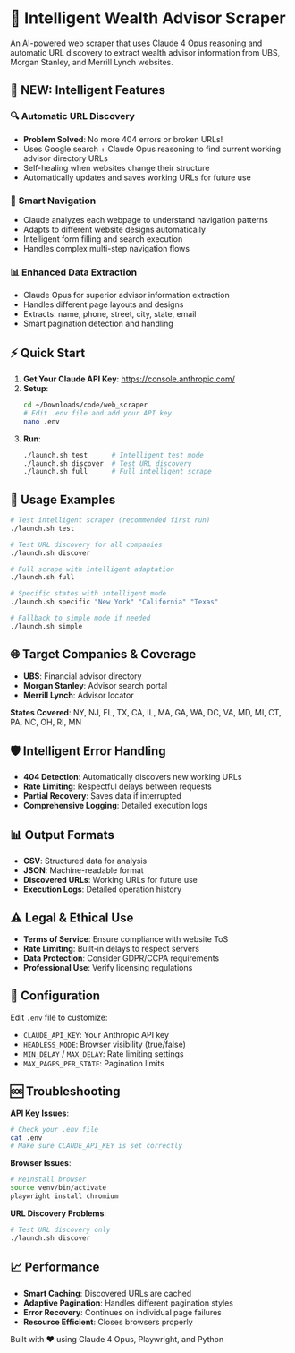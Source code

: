 # 🧠 Intelligent Wealth Advisor Scraper

An AI-powered web scraper that uses Claude 4 Opus reasoning and automatic URL discovery to extract wealth advisor information from UBS, Morgan Stanley, and Merrill Lynch websites.

## 🚀 NEW: Intelligent Features

### 🔍 **Automatic URL Discovery**
- **Problem Solved**: No more 404 errors or broken URLs!
- Uses Google search + Claude Opus reasoning to find current working advisor directory URLs
- Self-healing when websites change their structure
- Automatically updates and saves working URLs for future use

### 🧠 **Smart Navigation**
- Claude analyzes each webpage to understand navigation patterns
- Adapts to different website designs automatically
- Intelligent form filling and search execution
- Handles complex multi-step navigation flows

### 📊 **Enhanced Data Extraction**
- Claude Opus for superior advisor information extraction
- Handles different page layouts and designs
- Extracts: name, phone, street, city, state, email
- Smart pagination detection and handling

## ⚡ Quick Start

1. **Get Your Claude API Key**: https://console.anthropic.com/
2. **Setup**:
   ```bash
   cd ~/Downloads/code/web_scraper
   # Edit .env file and add your API key
   nano .env
   ```
3. **Run**:
   ```bash
   ./launch.sh test      # Intelligent test mode
   ./launch.sh discover  # Test URL discovery
   ./launch.sh full      # Full intelligent scrape
   ```

## 🎯 Usage Examples

```bash
# Test intelligent scraper (recommended first run)
./launch.sh test

# Test URL discovery for all companies
./launch.sh discover

# Full scrape with intelligent adaptation
./launch.sh full

# Specific states with intelligent mode
./launch.sh specific "New York" "California" "Texas"

# Fallback to simple mode if needed
./launch.sh simple
```

## 🌐 Target Companies & Coverage

- **UBS**: Financial advisor directory
- **Morgan Stanley**: Advisor search portal  
- **Merrill Lynch**: Advisor locator

**States Covered**: NY, NJ, FL, TX, CA, IL, MA, GA, WA, DC, VA, MD, MI, CT, PA, NC, OH, RI, MN

## 🛡️ Intelligent Error Handling

- **404 Detection**: Automatically discovers new working URLs
- **Rate Limiting**: Respectful delays between requests
- **Partial Recovery**: Saves data if interrupted
- **Comprehensive Logging**: Detailed execution logs

## 📊 Output Formats

- **CSV**: Structured data for analysis
- **JSON**: Machine-readable format
- **Discovered URLs**: Working URLs for future use
- **Execution Logs**: Detailed operation history

## ⚠️ Legal & Ethical Use

- **Terms of Service**: Ensure compliance with website ToS
- **Rate Limiting**: Built-in delays to respect servers
- **Data Protection**: Consider GDPR/CCPA requirements
- **Professional Use**: Verify licensing regulations

## 🔧 Configuration

Edit `.env` file to customize:
- `CLAUDE_API_KEY`: Your Anthropic API key
- `HEADLESS_MODE`: Browser visibility (true/false)
- `MIN_DELAY` / `MAX_DELAY`: Rate limiting settings
- `MAX_PAGES_PER_STATE`: Pagination limits

## 🆘 Troubleshooting

**API Key Issues**:
```bash
# Check your .env file
cat .env
# Make sure CLAUDE_API_KEY is set correctly
```

**Browser Issues**:
```bash
# Reinstall browser
source venv/bin/activate
playwright install chromium
```

**URL Discovery Problems**:
```bash
# Test URL discovery only
./launch.sh discover
```

## 📈 Performance

- **Smart Caching**: Discovered URLs are cached
- **Adaptive Pagination**: Handles different pagination styles
- **Error Recovery**: Continues on individual page failures
- **Resource Efficient**: Closes browsers properly

Built with ❤️ using Claude 4 Opus, Playwright, and Python
